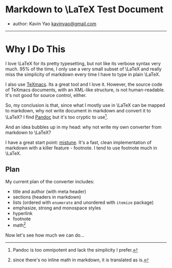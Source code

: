 # Markdown to \LaTeX Test Document

- author: Kavin Yao <kavinyao@gmail.com>

---

# Why I Do This

I love \LaTeX for its pretty typesetting, but not like its verbose syntax very much. 95\% of the time, I only use a very small subset of \LaTeX and really miss the simplicity of markdown every time I have to type in plain \LaTeX.

I also use [TeXmacs](http://www.texmacs.org/tmweb/home/welcome.en.html). Its a great tool and I love it. However, the source code of TeXmacs documents, with an XML-like structure, is not human-readable. It's not good for source control, either.

So, my conclusion is that, since what I mostly use in \LaTeX can be mapped to markdown, why not write document in markdown and convert it to \LaTeX? I find [Pandoc][pandoc] but it's too cryptic to use[^note1].

[pandoc]: http://johnmacfarlane.net/pandoc/
[^note1]: Pandoc is too omnipotent and lack the simplicity I prefer.

And an idea bubbles up in my head: why not write my own converter from markdown to \LaTeX?

I have a great start point: [mistune](https://github.com/lepture/mistune). It's a fast, clean implementation of markdown with a killer feature - footnote. I tend to use footnote much in \LaTeX.

## Plan

My current plan of the converter includes:

- title and author (with meta header)
- sections (headers in markdown)
- lists (ordered with `enumerate` and unordered with `itemize` package)
- emphasize, strong and monospace styles
- hyperlink
- footnote
- math[^math]

[^math]: since there's no inline math in markdown, it is translated as is.

Now let's see how much we can do...
